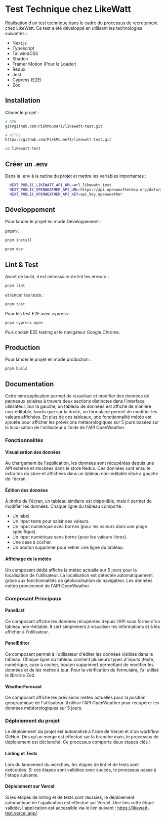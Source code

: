 # Test Technique chez LikeWatt

Réalisation d’un test technique dans le cadre du processus de recrutement chez LikeWatt. Ce test a été développé en utilisant les technologies suivantes :

- Next.js
- Typescript
- TailwindCSS
- Shadcn
- Framer Motion (Pour le Loader)
- Redux
- Jest
- Cypress (E2E)
- Zod

## Installation

Cloner le projet :

```bash
# SSH
git@github.com:PikkMoune71/likewatt-test.git
```

```bash
# HTTPS
https://github.com/PikkMoune71/likewatt-test.git
```

```bash
cd likewatt-test
```

## Créer un .env

Dans le .env à la racine du projet et mettre les variables importantes :

```bash
  NEXT_PUBLIC_LIKEWATT_API_URL=url_likewatt_test
  NEXT_PUBLIC_OPENWEATHER_API_URL=https://api.openweathermap.org/data/2.5/forecast
  NEXT_PUBLIC_OPENWEATHER_API_KEY=api_key_openweather
```

## Développement

Pour lancer le projet en mode Développement :

pnpm :

```bash
pnpm install
```

```bash
pnpm dev
```

## Lint & Test

Avant de build, il est nécessaire de lint les erreurs :

```bash
pnpm lint
```

et lancer les tests :

```bash
pnpm test
```

Pour les test E2E avec cypress :

```bash
pnpm cypress open
```

Puis choisir E2E testing et le navigateur Google Chrome.

## Production

Pour lancer le projet en mode production :

```bash
pnpm build
```

## Documentation

Cette mini application permet de visualiser et modifier des données de panneaux solaires à travers deux sections distinctes dans l'interface utilisateur. Sur la gauche, un tableau de données est affiché de manière non-éditable, tandis que sur la droite, un formulaire permet de modifier les valeurs affichées. En plus de ces tableaux, une fonctionnalité météo est ajoutée pour afficher les prévisions météorologiques sur 5 jours basées sur la localisation de l'utilisateur à l'aide de l'API OpenWeather.

### Fonctionnalités

#### Visualisation des données

Au chargement de l'application, les données sont récupérées depuis une API externe et stockées dans le store Redux. Ces données sont ensuite extraites du store et affichées dans un tableau non-éditable situé à gauche de l'écran.

#### Édition des données

À droite de l'écran, un tableau similaire est disponible, mais il permet de modifier les données. Chaque ligne du tableau comporte :

- Un label.
- Un input texte pour saisir des valeurs.
- Un input numérique avec bornes (pour les valeurs dans une plage spécifique).
- Un input numérique sans borne (pour les valeurs libres).
- Une case à cocher.
- Un bouton supprimer pour retirer une ligne du tableau.

#### Affichage de la météo

Un composant dédié affiche la météo actuelle sur 5 jours pour la localisation de l'utilisateur. La localisation est détectée automatiquement grâce aux fonctionnalités de géolocalisation du navigateur. Les données météo proviennent de l'API OpenWeather.

### Composant Principaux

#### PanelList

Ce composant affiche les données récupérées depuis l'API sous forme d'un tableau non-éditable. Il sert simplement à visualiser les informations et à les afficher à l'utilisateur.

#### PanelEditor

Ce composant permet à l'utilisateur d'éditer les données visibles dans le tableau. Chaque ligne du tableau contient plusieurs types d'inputs (texte, numérique, case à cocher, bouton supprimer) permettant de modifier les données et de les mettre à jour. Pour la vérification du formulaire, j'ai utilisé la librairie Zod.

#### WeatherForecast

Ce composant affiche les prévisions météo actuelles pour la position géographique de l'utilisateur. Il utilise l'API OpenWeather pour récupérer les données météorologiques sur 5 jours.

### Déploiement du projet

Le déploiement du projet est automatisé à l'aide de Vercel et d'un workflow GitHub. Dès qu'un merge est effectué sur la branche main, le processus de déploiement est déclenché. Ce processus comporte deux étapes clés :

#### Linting et Tests

Lors du lancement du workflow, les étapes de lint et de tests sont exécutées. Si ces étapes sont validées avec succès, le processus passe à l'étape suivante.

#### Déploiement sur Vercel

Si les étapes de linting et de tests sont réussies, le déploiement automatique de l'application est effectué sur Vercel. Une fois cette étape validée, l'application est accessible via le lien suivant : https://likewatt-test.vercel.app/.

